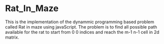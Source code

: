 # Rat_In_Maze
This is the implementation of the dynammic programming based problem called Rat in maze using javaScript. The problem is to find all possible path available for the rat to start from 0 0 indices and reach the m-1 n-1 cell in 2d matrix.
